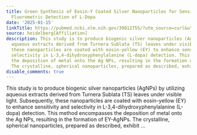 ```yaml
---
title: Green Synthesis of Eosin-Y Coated Silver Nanoparticles for Sensitive and Selective
  Fluorometric Detection of L-Dopa
date: '2025-01-15'
linkTitle: https://pubmed.ncbi.nlm.nih.gov/39812755/?utm_source=curl&utm_medium=rss&utm_campaign=pubmed-2&utm_content=1FakS-2QOkCT8HsMOQP1bCRQ4YzyumYOmxmF0moLsQ3dFB1E9V&fc=20220326224207&ff=20250115170827&v=2.18.0.post9+e462414
source: heidelberg[Affiliation]
description: This study is to produce biogenic silver nanoparticles (AgNPs) by utilizing
  aqueous extracts derived from Turnera Sublata (TS) leaves under visible light. Subsequently,
  these nanoparticles are coated with eosin-yellow (EY) to enhance sensitivity and
  selectivity in L-3,4-dihydroxyphenylalanine (L-dopa) detection. This method encompasses
  the deposition of metal onto the Ag NPs, resulting in the formation of EY-AgNPs.
  The crystalline, spherical nanoparticles, prepared as described, exhibit ...
disable_comments: true
---
```

This study is to produce biogenic silver nanoparticles (AgNPs) by utilizing aqueous extracts derived from Turnera Sublata (TS) leaves under visible light. Subsequently, these nanoparticles are coated with eosin-yellow (EY) to enhance sensitivity and selectivity in L-3,4-dihydroxyphenylalanine (L-dopa) detection. This method encompasses the deposition of metal onto the Ag NPs, resulting in the formation of EY-AgNPs. The crystalline, spherical nanoparticles, prepared as described, exhibit ...